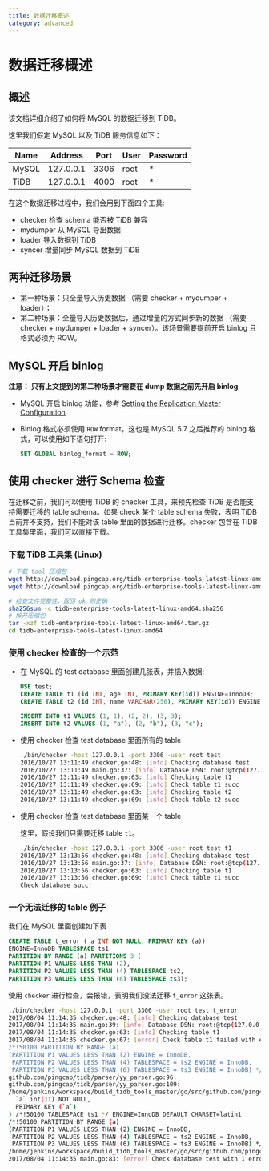 ```yaml
---
title: 数据迁移概述
category: advanced
---
```


# 数据迁移概述

## 概述

该文档详细介绍了如何将 MySQL 的数据迁移到 TiDB。

这里我们假定 MySQL 以及 TiDB 服务信息如下：

|Name|Address|Port|User|Password|
|----|-------|----|----|--------|
|MySQL|127.0.0.1|3306|root|*|
|TiDB|127.0.0.1|4000|root|*|

在这个数据迁移过程中，我们会用到下面四个工具:

- checker 检查 schema 能否被 TiDB 兼容
- mydumper 从 MySQL 导出数据
- loader 导入数据到 TiDB
- syncer 增量同步 MySQL 数据到 TiDB

## 两种迁移场景

- 第一种场景：只全量导入历史数据 （需要 checker + mydumper + loader）；
- 第二种场景：全量导入历史数据后，通过增量的方式同步新的数据 （需要 checker + mydumper + loader + syncer）。该场景需要提前开启 binlog 且格式必须为 ROW。


## MySQL 开启 binlog

**注意： 只有上文提到的第二种场景才需要在 dump 数据之前先开启 binlog**

+   MySQL 开启 binlog 功能，参考 [Setting the Replication Master Configuration](http://dev.mysql.com/doc/refman/5.7/en/replication-howto-masterbaseconfig.html)
+   Binlog 格式必须使用 `ROW` format，这也是 MySQL 5.7 之后推荐的 binlog 格式，可以使用如下语句打开:

    ```sql
    SET GLOBAL binlog_format = ROW;
    ```


## 使用 checker 进行 Schema 检查

在迁移之前，我们可以使用 TiDB 的 checker 工具，来预先检查 TiDB 是否能支持需要迁移的 table schema。如果 check 某个 table schema 失败，表明 TiDB 当前并不支持，我们不能对该 table 里面的数据进行迁移。checker 包含在 TiDB 工具集里面，我们可以直接下载。

### 下载 TiDB 工具集 (Linux)

```bash
# 下载 tool 压缩包
wget http://download.pingcap.org/tidb-enterprise-tools-latest-linux-amd64.tar.gz
wget http://download.pingcap.org/tidb-enterprise-tools-latest-linux-amd64.sha256

# 检查文件完整性，返回 ok 则正确
sha256sum -c tidb-enterprise-tools-latest-linux-amd64.sha256
# 解开压缩包
tar -xzf tidb-enterprise-tools-latest-linux-amd64.tar.gz
cd tidb-enterprise-tools-latest-linux-amd64
```

### 使用 checker 检查的一个示范

+   在 MySQL 的 test database 里面创建几张表，并插入数据:

    ```sql
    USE test;
    CREATE TABLE t1 (id INT, age INT, PRIMARY KEY(id)) ENGINE=InnoDB;
    CREATE TABLE t2 (id INT, name VARCHAR(256), PRIMARY KEY(id)) ENGINE=InnoDB;

    INSERT INTO t1 VALUES (1, 1), (2, 2), (3, 3);
    INSERT INTO t2 VALUES (1, "a"), (2, "b"), (3, "c");
    ```

+   使用 checker 检查 test database 里面所有的 table

    ```bash
    ./bin/checker -host 127.0.0.1 -port 3306 -user root test
    2016/10/27 13:11:49 checker.go:48: [info] Checking database test
    2016/10/27 13:11:49 main.go:37: [info] Database DSN: root:@tcp(127.0.0.1:3306)/test?charset=utf8
    2016/10/27 13:11:49 checker.go:63: [info] Checking table t1
    2016/10/27 13:11:49 checker.go:69: [info] Check table t1 succ
    2016/10/27 13:11:49 checker.go:63: [info] Checking table t2
    2016/10/27 13:11:49 checker.go:69: [info] Check table t2 succ
    ```

+   使用 checker 检查 test database 里面某一个 table

    这里，假设我们只需要迁移 table `t1`。

    ```bash
    ./bin/checker -host 127.0.0.1 -port 3306 -user root test t1
    2016/10/27 13:13:56 checker.go:48: [info] Checking database test
    2016/10/27 13:13:56 main.go:37: [info] Database DSN: root:@tcp(127.0.0.1:3306)/test?charset=utf8
    2016/10/27 13:13:56 checker.go:63: [info] Checking table t1
    2016/10/27 13:13:56 checker.go:69: [info] Check table t1 succ
    Check database succ!
    ```

### 一个无法迁移的 table 例子

我们在 MySQL 里面创建如下表：

```sql
CREATE TABLE t_error ( a INT NOT NULL, PRIMARY KEY (a))
ENGINE=InnoDB TABLESPACE ts1
PARTITION BY RANGE (a) PARTITIONS 3 (
PARTITION P1 VALUES LESS THAN (2),
PARTITION P2 VALUES LESS THAN (4) TABLESPACE ts2,
PARTITION P3 VALUES LESS THAN (6) TABLESPACE ts3);
```

使用 `checker` 进行检查，会报错，表明我们没法迁移 `t_error` 这张表。

```bash
./bin/checker -host 127.0.0.1 -port 3306 -user root test t_error
2017/08/04 11:14:35 checker.go:48: [info] Checking database test
2017/08/04 11:14:35 main.go:39: [info] Database DSN: root:@tcp(127.0.0.1:3306)/test?charset=utf8
2017/08/04 11:14:35 checker.go:63: [info] Checking table t1
2017/08/04 11:14:35 checker.go:67: [error] Check table t1 failed with err: line 3 column 29 near " ENGINE=InnoDB DEFAULT CHARSET=latin1
/*!50100 PARTITION BY RANGE (a)
(PARTITION P1 VALUES LESS THAN (2) ENGINE = InnoDB,
 PARTITION P2 VALUES LESS THAN (4) TABLESPACE = ts2 ENGINE = InnoDB,
 PARTITION P3 VALUES LESS THAN (6) TABLESPACE = ts3 ENGINE = InnoDB) */" (total length 354)
github.com/pingcap/tidb/parser/yy_parser.go:96:
github.com/pingcap/tidb/parser/yy_parser.go:109:
/home/jenkins/workspace/build_tidb_tools_master/go/src/github.com/pingcap/tidb-tools/checker/checker.go:122:  parse CREATE TABLE `t1` (
  `a` int(11) NOT NULL,
  PRIMARY KEY (`a`)
) /*!50100 TABLESPACE ts1 */ ENGINE=InnoDB DEFAULT CHARSET=latin1
/*!50100 PARTITION BY RANGE (a)
(PARTITION P1 VALUES LESS THAN (2) ENGINE = InnoDB,
 PARTITION P2 VALUES LESS THAN (4) TABLESPACE = ts2 ENGINE = InnoDB,
 PARTITION P3 VALUES LESS THAN (6) TABLESPACE = ts3 ENGINE = InnoDB) */ error
/home/jenkins/workspace/build_tidb_tools_master/go/src/github.com/pingcap/tidb-tools/checker/checker.go:114:
2017/08/04 11:14:35 main.go:83: [error] Check database test with 1 errors and 0 warnings.
```

